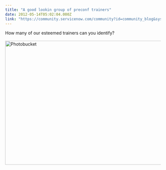```yaml
---
title: "A good lookin group of preconf trainers"
date: 2012-05-14T05:02:04.000Z
link: "https://community.servicenow.com/community?id=community_blog&sys_id=955d6629dbd0dbc01dcaf3231f961929"
---
```

<p>How many of our esteemed trainers can you identify?<br/><br/><a href="http://s782.photobucket.com/albums/yy104/onegaucho/?action=view&amp;current=K12-PreConTrainers.jpg" rel="nofollow" target="_blank"><img alt="Photobucket" border="0" height="400" src="http://i782.photobucket.com/albums/yy104/onegaucho/K12-PreConTrainers.jpg" width="600"/></a></p>